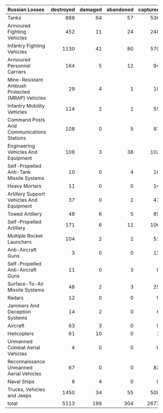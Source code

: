 | Russian Losses                                   |   destroyed |   damaged |   abandoned |   captured |   total |
|:-------------------------------------------------|------------:|----------:|------------:|-----------:|--------:|
| Tanks                                            |         888 |        64 |          57 |        536 |    1545 |
| Armoured Fighting Vehicles                       |         452 |        11 |          24 |        248 |     735 |
| Infantry Fighting Vehicles                       |        1130 |        41 |          80 |        570 |    1821 |
| Armoured Personnel Carriers                      |         164 |         5 |          12 |         94 |     275 |
| Mine-Resistant Ambush Protected  (MRAP) Vehicles |          29 |         4 |           1 |         10 |      44 |
| Infantry Mobility Vehicles                       |         114 |         2 |           1 |         55 |     172 |
| Command Posts And Communications Stations        |         108 |         0 |           5 |         91 |     204 |
| Engineering Vehicles And Equipment               |         106 |         3 |          38 |        102 |     249 |
| Self-Propelled Anti-Tank Missile Systems         |          10 |         0 |           4 |         16 |      30 |
| Heavy Mortars                                    |          11 |         0 |           0 |         14 |      25 |
| Artillery Support Vehicles And Equipment         |          37 |         0 |           2 |         47 |      86 |
| Towed Artillery                                  |          48 |         6 |           5 |         85 |     144 |
| Self-Propelled Artillery                         |         171 |         6 |          12 |        106 |     295 |
| Multiple Rocket Launchers                        |         104 |         2 |           2 |         51 |     159 |
| Anti-Aircraft Guns                               |           3 |         0 |           0 |         13 |      16 |
| Self-Propelled Anti-Aircraft Guns                |          11 |         0 |           3 |          8 |      22 |
| Surface-To-Air Missile Systems                   |          48 |         2 |           3 |         25 |      78 |
| Radars                                           |          12 |         0 |           0 |          9 |      21 |
| Jammers And Deception Systems                    |          14 |         2 |           0 |          6 |      22 |
| Aircraft                                         |          63 |         3 |           0 |          0 |      66 |
| Helicopters                                      |          61 |        10 |           0 |          1 |      72 |
| Unmanned Combat Aerial Vehicles                  |           4 |         0 |           0 |          0 |       4 |
| Reconnaissance Unmanned Aerial Vehicles          |          67 |         0 |           0 |         82 |     149 |
| Naval Ships                                      |           8 |         4 |           0 |          0 |      12 |
| Trucks, Vehicles and Jeeps                       |        1450 |        34 |          55 |        508 |    2047 |
| total                                            |        5113 |       199 |         304 |       2677 |    8293 |